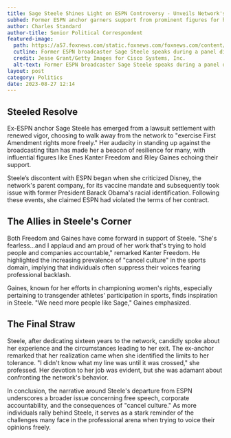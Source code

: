 ```yaml
---
title: Sage Steele Shines Light on ESPN Controversy - Unveils Network's Underbelly
subhed: Former ESPN anchor garners support from prominent figures for her audacious stand against alleged network hypocrisy.
author: Charles Standard
author-title: Senior Political Correspondent
featured-image: 
  path: https://a57.foxnews.com/static.foxnews.com/foxnews.com/content/uploads/2023/08/640/320/Sage_Steele.jpg?ve=1&tl=1
  cutline: Former ESPN broadcaster Sage Steele speaks during a panel discussion.
  credit: Jesse Grant/Getty Images for Cisco Systems, Inc.
  alt-text: Former ESPN broadcaster Sage Steele speaks during a panel discussion.
layout: post
category: Politics
date: 2023-08-27 12:14
---
```


## Steeled Resolve

Ex-ESPN anchor Sage Steele has emerged from a lawsuit settlement with renewed vigor, choosing to walk away from the network to "exercise First Amendment rights more freely." Her audacity in standing up against the broadcasting titan has made her a beacon of resilience for many, with influential figures like Enes Kanter Freedom and Riley Gaines echoing their support.

Steele’s discontent with ESPN began when she criticized Disney, the network's parent company, for its vaccine mandate and subsequently took issue with former President Barack Obama's racial identification. Following these events, she claimed ESPN had violated the terms of her contract.

## The Allies in Steele's Corner

Both Freedom and Gaines have come forward in support of Steele. "She's fearless...and I applaud and am proud of her work that's trying to hold people and companies accountable," remarked Kanter Freedom. He highlighted the increasing prevalence of "cancel culture" in the sports domain, implying that individuals often suppress their voices fearing professional backlash.

Gaines, known for her efforts in championing women's rights, especially pertaining to transgender athletes' participation in sports, finds inspiration in Steele. "We need more people like Sage," Gaines emphasized.

## The Final Straw

Steele, after dedicating sixteen years to the network, candidly spoke about her experience and the circumstances leading to her exit. The ex-anchor remarked that her realization came when she identified the limits to her tolerance. "I didn't know what my line was until it was crossed," she professed. Her devotion to her job was evident, but she was adamant about confronting the network's behavior.

In conclusion, the narrative around Steele's departure from ESPN underscores a broader issue concerning free speech, corporate accountability, and the consequences of "cancel culture." As more individuals rally behind Steele, it serves as a stark reminder of the challenges many face in the professional arena when trying to voice their opinions freely.
